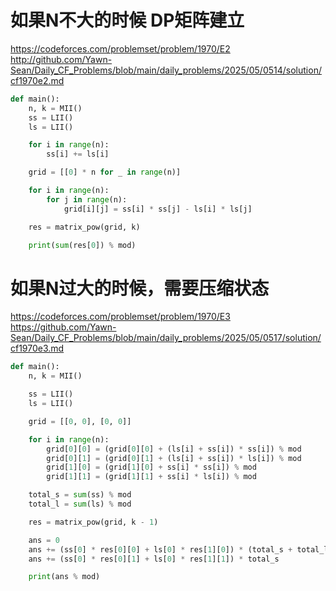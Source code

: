 

# 如果N不大的时候 DP矩阵建立
https://codeforces.com/problemset/problem/1970/E2
http://github.com/Yawn-Sean/Daily_CF_Problems/blob/main/daily_problems/2025/05/0514/solution/cf1970e2.md

```python
def main():
    n, k = MII()
    ss = LII()
    ls = LII()

    for i in range(n):
        ss[i] += ls[i]

    grid = [[0] * n for _ in range(n)]

    for i in range(n):
        for j in range(n):
            grid[i][j] = ss[i] * ss[j] - ls[i] * ls[j]

    res = matrix_pow(grid, k)

    print(sum(res[0]) % mod)
```

# 如果N过大的时候，需要压缩状态
https://codeforces.com/problemset/problem/1970/E3
https://github.com/Yawn-Sean/Daily_CF_Problems/blob/main/daily_problems/2025/05/0517/solution/cf1970e3.md

```python
def main():
    n, k = MII()

    ss = LII()
    ls = LII()

    grid = [[0, 0], [0, 0]]

    for i in range(n):
        grid[0][0] = (grid[0][0] + (ls[i] + ss[i]) * ss[i]) % mod
        grid[0][1] = (grid[0][1] + (ls[i] + ss[i]) * ls[i]) % mod
        grid[1][0] = (grid[1][0] + ss[i] * ss[i]) % mod
        grid[1][1] = (grid[1][1] + ss[i] * ls[i]) % mod

    total_s = sum(ss) % mod
    total_l = sum(ls) % mod

    res = matrix_pow(grid, k - 1)

    ans = 0
    ans += (ss[0] * res[0][0] + ls[0] * res[1][0]) * (total_s + total_l)
    ans += (ss[0] * res[0][1] + ls[0] * res[1][1]) * total_s

    print(ans % mod)
```